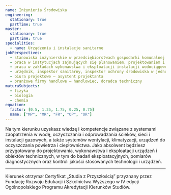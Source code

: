 ```yaml
---
name: Inżynieria Środowiska
engineering:
  stationary: true
  partTime: true
master:
  stationary: true
  partTime: true
specialities:
  - name: Urządzenia i instalacje sanitarne
jobPerspectives:
  - stanowiska inżynierskie w przedsiębiorstwach gospodarki komunalnej i sanitarnej
  - praca w instytucjach zajmujących się planowaniem, projektowaniem i realizacją inwestycji z zakresu inżynierii środowiska
  - praca w zakładach wykonawstwa i eksploatacji instalacji wodociągowo-kanalizacyjnych, sieci i instalacji gazowych, a także systemów centralnego ogrzewania, wentylacji, klimatyzacj
  - urzędnik, inspektor sanitarny, inspektor ochrony środowiska w jednostkach administracji publicznej
  - biura projektowe – asystent projektanta
  - branżowe firmy handlowe – handlowiec, doradca techniczny
maturaSubjects:
  - fizyka
  - biologia
  - chemia
equation:
  factor: [0.5, 1.25, 1.75, 0.25, 0.75]
  name: ["MP", "MR", "FR", "OP", "OR"]
---
```


Na tym kierunku uzyskasz wiedzę i kompetencje związane z systemami zaopatrzenia w wodę, oczyszczania i odprowadzania ścieków, sieci i instalacji gazowych, a także systemów wentylacji, klimatyzacji, urządzeń do oczyszczania powietrza i ciepłownictwa. Jako absolwent będziesz przygotowany do projektowania, wykonawstwa i eksploatacji urządzeń i obiektów technicznych, w tym do badań eksploatacyjnych, pomiarów diagnostycznych oraz kontroli jakości stosowanych technologii i urządzeń.

---

Kierunek otrzymał Certyfikat „Studia z Przyszłością” przyznany przez Fundację Rozwoju Edukacji i Szkolnictwa Wyższego w IV edycji Ogólnopolskiego Programu Akredytacji Kierunków Studiów.
